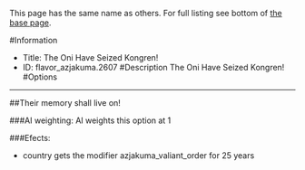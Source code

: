 This page has the same name as others. For full listing see bottom of [the base page](the_oni_have_seized_kongren.md).

#Information
 - Title: The Oni Have Seized Kongren!
 - ID: flavor_azjakuma.2607
#Description
The Oni Have Seized Kongren!
#Options

___
##Their memory shall live on!

###AI weighting:
AI weights this option at 1


###Efects:<ul><li>country gets the modifier azjakuma_valiant_order for 25 years</li></ul>
